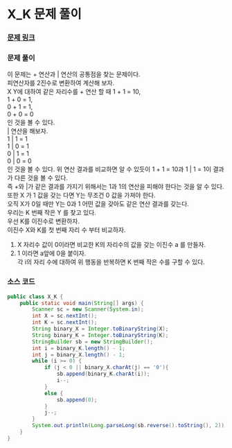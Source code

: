 # X_K 문제 풀이

### [문제 링크](https://www.acmicpc.net/problem/1322)

### 문제 풀이
이 문제는 + 연산과 | 연산의 공통점을 찾는 문제이다. </br>
피연산자를 2진수로 변환하여 계산해 보자. </br>
X Y에 대하여 같은 자리수를 + 연산 할 때
1 + 1 = 10,  </br>
1 + 0 = 1,</br>
0 + 1 = 1,  </br>
0 + 0 = 0  </br>
인 것을 볼 수 있다. </br>
| 연산을 해보자. </br>
1 | 1 = 1 </br>
1 | 0 = 1 </br>
0 | 1 = 1 </br>
0 | 0 = 0 </br>
인 것을 볼 수 있다.
위 연산 결과를 비교하면 알 수 있듯이 1 + 1 = 10과 1 | 1 = 1이 결과가 다른 것을 볼 수 있다.</br>
즉 +와 |가 같은 결과를 가지기 위해서는 1과 1의 연산을 피해야 한다는 것을 알 수 있다.
또한 X 가 1 값을 갖는 다면 Y는 무조건 0 값을 가져야 한다. </br>
오직 X가 0일 때만 Y는 0과 1 어떤 값을 갖아도 같은 연산 결과를 갖는다. </br>
우리는 K 번째 작은 Y 를 찾고 있다.  </br>
우선 K를 이진수로 변환하자. </br>
이진수 X와 K를 첫 번째 자리 수 부터 비교하자. </br>
1. X 자리수 값이 0이라면 비교한 K의 자리수의 값을 갖는 이진수 a 를 만들자. </br>
2. 1 이라면  a앞에 0을 붙이자. </br>
각 i의 자리 수에 대하여 위 행동을 반복하면 K 번째 작은 수를 구할 수 있다.</br>


### 소스 코드
```java
public class X_K {
    public static void main(String[] args) {
        Scanner sc = new Scanner(System.in);
        int X = sc.nextInt();
        int K = sc.nextInt();
        String binary_X = Integer.toBinaryString(X);
        String binary_K = Integer.toBinaryString(K);
        StringBuilder sb = new StringBuilder();
        int i = binary_K.length() - 1;
        int j = binary_X.length() - 1;
        while (i >= 0) {
            if (j < 0 || binary_X.charAt(j) == '0'){
                sb.append(binary_K.charAt(i));
                i--;
            }
            else {
                sb.append(0);
            }
            j--;
        }
        System.out.println(Long.parseLong(sb.reverse().toString(), 2));
    }
}

```